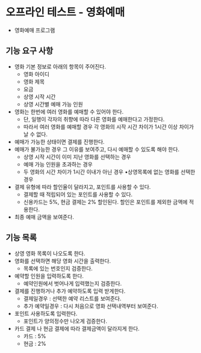# 오프라인 테스트 - 영화예매

 - 영화예매 프로그램

## 기능 요구 사항

 * 영화 기본 정보로 아래의 항목이 주어진다.
	* 영화 아이디
	* 영화 제목 
	* 요금
	* 상영 시작 시간
	* 상영 시간별 예매 가능 인원
 * 영화는 한번에 여러 영화를 예매할 수 있어야 한다.
	* 단, 일행이 각자의 취향에 따라 다른 영화를 예매한다고 가정한다. 
	* 따라서 여러 영화를 예매할 경우 각 영화의 시작 시간 차이가 1시간 이상 차이가 날 수 없다.
 * 예매가 가능한 상태이면 결제를 진행한다.
 * 예매가 불가능한 경우 그 이유를 보여주고, 다시 예매할 수 있도록 해야 한다.
	* 상영 시작 시간이 이미 지난 영화를 선택하는 경우 
	* 예매 가능 인원을 초과하는 경우
	* 두 영화의 시간 차이가 1시간 이내가 아닌 경우 •상영목록에 없는 영화를 선택한 경우
 * 결제 유형에 따라 할인율이 달라지고, 포인트를 사용할 수 있다.
 	* 결제할 때 적립되어 있는 포인트를 사용할 수 있다. 
 	* 신용카드는 5%, 현금 결제는 2% 할인된다. 할인은 포인트를 제외한 금액에 적용한다.
 * 최종 예매 금액을 보여준다.
 
## 기능 목록
 * 상영 영화 목록이 나오도록 한다.
 * 영화를 선택하면 해당 영화 시간을 출력한다.
 	* 목록에 있는 번호인지 검증한다.
 * 예약할 인원을 입력하도록 한다.
 	* 예약인원에서 벗어나게 입력했는지 검증한다.
 * 결제를 진행하거나 추가 예약하도록 입력 받게한다.
 	* 결제일경우 : 선택한 예약 리스트를 보여준다.
 	* 추가 예약일경우 : 다시 처음으로 영화 선택내역부터 보여준다.
 * 포인트 사용하도록 입력한다.
 	* 포인트가 양의정수만 나오게 검증한다.
 * 카드 결제 나 현금 결제에 따라 결제금액이 달라지게 한다.
 	* 카드 : 5%
 	* 현금 : 2%